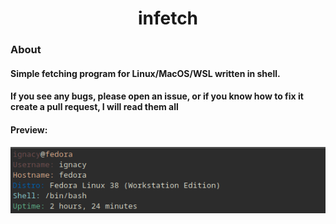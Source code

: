 <h1 align="center">infetch</h1>

### About
#### Simple fetching program for Linux/MacOS/WSL written in shell.
#### If you see any bugs, please open an issue, or if you know how to fix it create a pull request, I will read them all
#### Preview:
![preview](preview.png)

